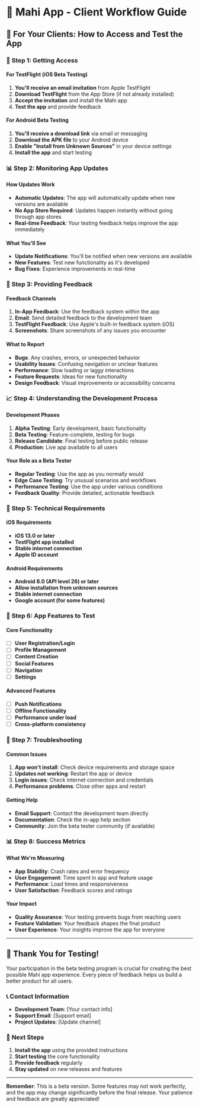 # 🚀 Mahi App - Client Workflow Guide

## 📱 For Your Clients: How to Access and Test the App

### 🔐 **Step 1: Getting Access**

#### For TestFlight (iOS Beta Testing)
1. **You'll receive an email invitation** from Apple TestFlight
2. **Download TestFlight** from the App Store (if not already installed)
3. **Accept the invitation** and install the Mahi app
4. **Test the app** and provide feedback

#### For Android Beta Testing
1. **You'll receive a download link** via email or messaging
2. **Download the APK file** to your Android device
3. **Enable "Install from Unknown Sources"** in your device settings
4. **Install the app** and start testing

### 📊 **Step 2: Monitoring App Updates**

#### How Updates Work
- **Automatic Updates**: The app will automatically update when new versions are available
- **No App Store Required**: Updates happen instantly without going through app stores
- **Real-time Feedback**: Your testing feedback helps improve the app immediately

#### What You'll See
- **Update Notifications**: You'll be notified when new versions are available
- **New Features**: Test new functionality as it's developed
- **Bug Fixes**: Experience improvements in real-time

### 🎯 **Step 3: Providing Feedback**

#### Feedback Channels
1. **In-App Feedback**: Use the feedback system within the app
2. **Email**: Send detailed feedback to the development team
3. **TestFlight Feedback**: Use Apple's built-in feedback system (iOS)
4. **Screenshots**: Share screenshots of any issues you encounter

#### What to Report
- **Bugs**: Any crashes, errors, or unexpected behavior
- **Usability Issues**: Confusing navigation or unclear features
- **Performance**: Slow loading or laggy interactions
- **Feature Requests**: Ideas for new functionality
- **Design Feedback**: Visual improvements or accessibility concerns

### 📈 **Step 4: Understanding the Development Process**

#### Development Phases
1. **Alpha Testing**: Early development, basic functionality
2. **Beta Testing**: Feature-complete, testing for bugs
3. **Release Candidate**: Final testing before public release
4. **Production**: Live app available to all users

#### Your Role as a Beta Tester
- **Regular Testing**: Use the app as you normally would
- **Edge Case Testing**: Try unusual scenarios and workflows
- **Performance Testing**: Use the app under various conditions
- **Feedback Quality**: Provide detailed, actionable feedback

### 🔧 **Step 5: Technical Requirements**

#### iOS Requirements
- **iOS 13.0 or later**
- **TestFlight app installed**
- **Stable internet connection**
- **Apple ID account**

#### Android Requirements
- **Android 8.0 (API level 26) or later**
- **Allow installation from unknown sources**
- **Stable internet connection**
- **Google account (for some features)**

### 📱 **Step 6: App Features to Test**

#### Core Functionality
- [ ] **User Registration/Login**
- [ ] **Profile Management**
- [ ] **Content Creation**
- [ ] **Social Features**
- [ ] **Navigation**
- [ ] **Settings**

#### Advanced Features
- [ ] **Push Notifications**
- [ ] **Offline Functionality**
- [ ] **Performance under load**
- [ ] **Cross-platform consistency**

### 🚨 **Step 7: Troubleshooting**

#### Common Issues
1. **App won't install**: Check device requirements and storage space
2. **Updates not working**: Restart the app or device
3. **Login issues**: Check internet connection and credentials
4. **Performance problems**: Close other apps and restart

#### Getting Help
- **Email Support**: Contact the development team directly
- **Documentation**: Check the in-app help section
- **Community**: Join the beta tester community (if available)

### 📊 **Step 8: Success Metrics**

#### What We're Measuring
- **App Stability**: Crash rates and error frequency
- **User Engagement**: Time spent in app and feature usage
- **Performance**: Load times and responsiveness
- **User Satisfaction**: Feedback scores and ratings

#### Your Impact
- **Quality Assurance**: Your testing prevents bugs from reaching users
- **Feature Validation**: Your feedback shapes the final product
- **User Experience**: Your insights improve the app for everyone

---

## 🎉 **Thank You for Testing!**

Your participation in the beta testing program is crucial for creating the best possible Mahi app experience. Every piece of feedback helps us build a better product for all users.

### 📞 **Contact Information**
- **Development Team**: [Your contact info]
- **Support Email**: [Support email]
- **Project Updates**: [Update channel]

### 🔄 **Next Steps**
1. **Install the app** using the provided instructions
2. **Start testing** the core functionality
3. **Provide feedback** regularly
4. **Stay updated** on new releases and features

---

**Remember**: This is a beta version. Some features may not work perfectly, and the app may change significantly before the final release. Your patience and feedback are greatly appreciated!
